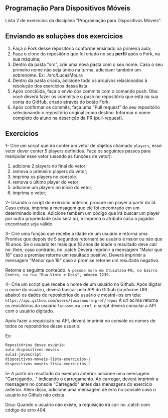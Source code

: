 ## Programação Para Dispositivos Móveis

Lista 2 de exercícios da disciplina "Programação para Dispositivos Móveis".


## Enviando as soluções dos exercícios

1. Faça o Fork desse repositório conforme ensinado na primeira aula;
2. Faça o clone do repositório que foi criado no seu **perfil** após o Fork, na sua máquina;
3. Dentro da pasta "src", crie uma nova pasta com o seu nome. Caso o seu primeiro nome não seja único na turma, adicioanr também um sobrenome. Ex: ./src/LucasMoura
4. Dentro da pasta criada,  adicione todo os arquivos relacionados à resolução dos exercícios dessa lista.
5. Após conclúida, faça o envio dos commits com o comando push. Obs: você deverá fazer os commits e o push no repositório que está na sua conta do GitHub, criado através do botão Fork.
6. Após confirmar os commits, faça uma "Pull request" do seu repositório selecionando o repositório original como destino. Informar o nome completo do aluno na descrição da PR (pull-request).

## Exercícios

1- Crie um script que irá conter um vetor de objetos chamado `players`, esse vetor dever conter 5 players definidos. Faça os seguintes passos para manipular esse vetor (usando as funções de vetor):
1. adicione 2 players no final do vetor;
2. remova o primeiiro players do vetor;
3. imprima os players no console.
4. remova o último player do vetor;
5. adicione um players no início do vetor;
6. imprima o vetor;  


2- Usando o script do exercicio anterior, procure um player a partir do Id. Caso exista, imprima a mensagem que ele foi encontrado em um determinado indice. Adicione também um código que irá buscar um player por outra propriedade (não será id), e imprima o atributo caso o jogador encontrado seja válido. 



3- Crie uma função que recebe a idade de um usuário e retorna uma Promise que depois de 5
segundos retornará se usuário é maior ou não que 18 anos. Se o usuário ter mais que 18 anos de
idade o resultado deve cair no .then, caso contrário, no .catch
Deverá imprimir a mensagem "Maior que 18" caso a promise retorne um resultado positivo.
Deverá imprimir a mensagem "Menor que 18" caso a promise retorne um resultado negativo.

Retorne o seguinte conteúdo:
`A pessoa mora em Ituiutaba-MG, no bairro Centro, na rua "Rua Vinte e Dois", número 1239.`


4- Crie um script que recebe o nome de um usuário no Github. Após digitar o
nome do usuário, deverá buscar pela API do Github (conforme URL abaixo) os dados de repositórios do usuário e mostrá-los em tela:
`https://api.github.com/users/lucasmoura-prof/repos`
A url acima retorna os reositórios do usuário `lucasmoura-prof`, o script deverá consular a API com o usuário digitado.

Após fazer a requisição na API, deverá imprimir no console os nomes de todos os repositórios desse usuario:

Ex:

```javascript
Repositórios desse usuário:
aula-dispositivos-moveis
aula1-javascript
dispositivos-moveis-lista-exercicios-1
dispositivos-moveis-lista-exercicios-2
```


5- A partir do resultado do exemplo anterior adicione uma mensagem "Carregando..." indicando o carregamento. Ao carregar, deverá imprimir a mensagem no console "Carregado" antes das mensagens do exercício anterior.
Além disso, adicione uma mensagem de erro no console caso o usuário no Github não exista.

Dica: Quando o usuário não existe, a requisição irá cair no .catch com código de erro 404.


